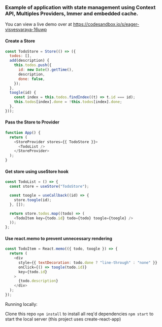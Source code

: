 ### Example of application with state management using Context API, Multiples Providers, Immer and embedded cache.

You can view a live demo over at https://codesandbox.io/s/eager-visvesvaraya-16uwp

#### Create a Store

```js
const TodoStore = Store(() => ({
  todos: [],
  add(description) {
    this.todos.push({
      id: new Date().getTime(),
      description,
      done: false,
    });
  },
  toogle(id) {
    const index = this.todos.findIndex((t) => t.id === id);
    this.todos[index].done = !this.todos[index].done;
  },
}));
```

#### Pass the Store to Provider

```js
function App() {
  return (
    <StoreProvider stores={{ TodoStore }}>
      <TodoList />
    </StoreProvider>
  );
}
```

#### Get store using useStore hook

```js
const TodoList = () => {
  const store = useStore("TodoStore");

  const toogle = useCallback((id) => {
    store.toogle(id);
  }, []);

  return store.todos.map((todo) => (
    <TodoItem key={todo.id} todo={todo} toogle={toogle} />
  ));
};
```

#### Use react.memo to prevent unnecessary rendering

```js
const TodoItem = React.memo(({ todo, toogle }) => {
  return (
    <div
      style={{ textDecoration: todo.done ? "line-through" : "none" }}
      onClick={() => toogle(todo.id)}
      key={todo.id}
    >
      {todo.description}
    </div>
  );
});
```

Running locally:

Clone this repo
`npm install` to install all req'd dependencies
`npm start` to start the local server (this project uses create-react-app)
